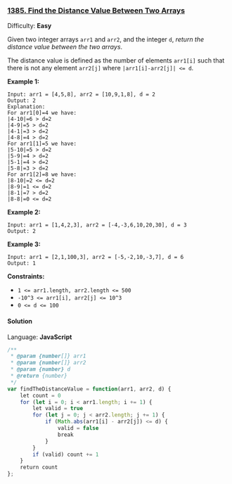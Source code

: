 ### [1385\. Find the Distance Value Between Two Arrays](https://leetcode.com/problems/find-the-distance-value-between-two-arrays/)

Difficulty: **Easy**


Given two integer arrays `arr1` and `arr2`, and the integer `d`, _return the distance value between the two arrays_.

The distance value is defined as the number of elements `arr1[i]` such that there is not any element `arr2[j]` where `|arr1[i]-arr2[j]| <= d`.

**Example 1:**

```
Input: arr1 = [4,5,8], arr2 = [10,9,1,8], d = 2
Output: 2
Explanation: 
For arr1[0]=4 we have: 
|4-10|=6 > d=2 
|4-9|=5 > d=2 
|4-1|=3 > d=2 
|4-8|=4 > d=2 
For arr1[1]=5 we have: 
|5-10|=5 > d=2 
|5-9|=4 > d=2 
|5-1|=4 > d=2 
|5-8|=3 > d=2
For arr1[2]=8 we have:
|8-10|=2 <= d=2
|8-9|=1 <= d=2
|8-1|=7 > d=2
|8-8|=0 <= d=2
```

**Example 2:**

```
Input: arr1 = [1,4,2,3], arr2 = [-4,-3,6,10,20,30], d = 3
Output: 2
```

**Example 3:**

```
Input: arr1 = [2,1,100,3], arr2 = [-5,-2,10,-3,7], d = 6
Output: 1
```

**Constraints:**

*   `1 <= arr1.length, arr2.length <= 500`
*   `-10^3 <= arr1[i], arr2[j] <= 10^3`
*   `0 <= d <= 100`


#### Solution

Language: **JavaScript**

```javascript
/**
 * @param {number[]} arr1
 * @param {number[]} arr2
 * @param {number} d
 * @return {number}
 */
var findTheDistanceValue = function(arr1, arr2, d) {
    let count = 0
    for (let i = 0; i < arr1.length; i += 1) {
        let valid = true
        for (let j = 0; j < arr2.length; j += 1) {
            if (Math.abs(arr1[i] - arr2[j]) <= d) {
                valid = false
                break
            }
        }
        if (valid) count += 1
    }
    return count
};
```